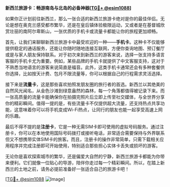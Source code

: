 **新西兰旅游卡：畅游南岛与北岛的必备神器[[TG💪+ @esim1088](https://t.me/s/esim1088)]**

如果你正计划前往新西兰，那么一张合适的新西兰旅游卡绝对是你的最佳伴侣。无论是想在奥克兰感受都市繁华，还是在皇后镇体验极限运动，又或者是在基督城欣赏壮丽的南阿尔卑斯山，一张优质的手机卡或流量卡都能让你的旅程更加顺畅。

首先，让我们来聊聊新西兰旅游卡中最受欢迎的一种——**手机卡**。这种卡不仅能够提供稳定的通话服务，还能让你随时随地连接互联网，方便你查询地图、预订餐厅或是与家人朋友保持联系。对于初次来到新西兰的游客来说，选择一张支持多语言客服的手机卡尤为重要。例如，某些品牌的手机卡就提供了中文客服支持，这对于不熟悉当地语言的游客来说简直是福音。此外，这类手机卡通常还会有多种套餐供你选择，比如按天计费、包月不限流量等，你可以根据自己的行程需求灵活选择。

接下来是**流量卡**，这是那些喜欢拍照发朋友圈的旅行者的首选。新西兰以其绝美的自然风光闻名，从金色沙滩到绿意盎然的森林，每一个角落都值得被记录下来。而一张高质量的流量卡能确保你在拍摄完照片后立即上传至社交媒体，与全世界分享你的精彩瞬间。值得一提的是，有些流量卡不仅提供超大流量，还支持热点共享功能，这意味着你可以将手机变成Wi-Fi热点，让同行的朋友也能一起享受高速上网的乐趣。

最后不得不提的是**注册卡**，它是一种无需SIM卡即可使用的虚拟号码服务。通过注册卡，你可以在本地使用国际号码拨打或接听电话，非常适合需要保持与外界联系但又不想携带实体SIM卡的旅客。而且，注册卡的操作非常简单，只需下载相关应用程序并完成注册即可开始使用，特别适合那些担心实体卡丢失或损坏的游客。

无论你是喜欢探索城市的繁华，还是偏爱大自然的宁静，新西兰旅游卡都能为你带来便利。它们就像一位贴心的导游，陪伴你走过每一个精彩瞬间。所以，在踏上新西兰的土地之前，请务必提前准备好一张适合自己的旅游卡吧！

[[TG💪+ @esim1088](https://t.me/s/esim1088) ![Image](https://i.postimg.cc/4NQfJmqS/Snipaste-2025-05-13-00-14-12.png)]